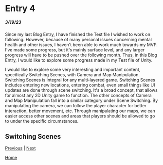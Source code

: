# Entry 4
##### 3/19/23

Since my last Blog Entry, I have finished the Test file I wished to work on following.
However, because of many personal issues concerning mental health and other issues, I haven't been able to work much towards my MVP.
I've made some progress, but it's mainly surface level, and any larger progress will have to be pushed over the following month.
Thus, in this Blog Entry, I would like to explore some progress made in my Test file of Unity.

I would like to explore some very interesting and important content, specifically Switching Scenes, with Camera and Map Manipulation.
Switching Scenes is integral for any multi-layered game. Switching Scenes includes entering new locations, entering combat, even small things like UI updates are done through scene switching.
It's a broad concept, that allows for almost any 2D Unity game to function.
The other concepts of Camera and Map Manipulation fall into a similar category under Scene Switching.
By manipulating the camera, we can follow the player character for better interaction, better movement, etc.
Through manipulating our maps, we can easier access other scenes and areas that players should be allowed to go to under the specific circumstances. 


## Switching Scenes

[Previous](entry03.md) | [Next](entry05.md)

[Home](../README.md)
